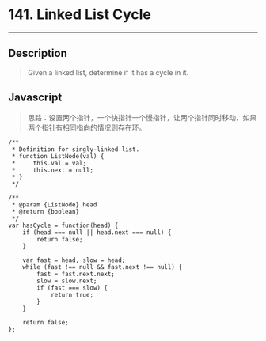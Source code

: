 # 141. Linked List Cycle

---

## Description

> Given a linked list, determine if it has a cycle in it.

## Javascript

> 思路：设置两个指针，一个快指针一个慢指针，让两个指针同时移动，如果两个指针有相同指向的情况则存在环。

```
/**
 * Definition for singly-linked list.
 * function ListNode(val) {
 *     this.val = val;
 *     this.next = null;
 * }
 */

/**
 * @param {ListNode} head
 * @return {boolean}
 */
var hasCycle = function(head) {
    if (head === null || head.next === null) {
        return false;
    }

    var fast = head, slow = head;
    while (fast !== null && fast.next !== null) {
        fast = fast.next.next;
        slow = slow.next;
        if (fast === slow) {
            return true;
        }
    }

    return false;
};
```
